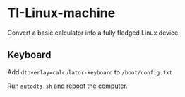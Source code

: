 # TI-Linux-machine
Convert a basic calculator into a fully fledged Linux device

## Keyboard

Add `dtoverlay=calculator-keyboard` to `/boot/config.txt`

Run `autodts.sh` and reboot the computer.
